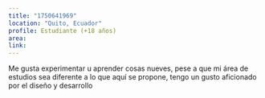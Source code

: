 ```yaml
---
title: "1750641969"
location: "Quito, Ecuador"
profile: Estudiante (+18 años)
area: 
link: 
---
```


Me gusta experimentar u aprender cosas nueves, pese a que mi área de estudios sea diferente a lo que aquí se propone, tengo un gusto aficionado por el diseño y desarrollo